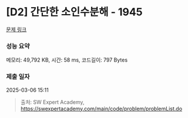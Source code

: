 # [D2] 간단한 소인수분해 - 1945 

[문제 링크](https://swexpertacademy.com/main/code/problem/problemDetail.do?contestProbId=AV5Pl0Q6ANQDFAUq) 

### 성능 요약

메모리: 49,792 KB, 시간: 58 ms, 코드길이: 797 Bytes

### 제출 일자

2025-03-06 15:11



> 출처: SW Expert Academy, https://swexpertacademy.com/main/code/problem/problemList.do